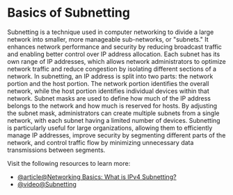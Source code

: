 # Basics of Subnetting

Subnetting is a technique used in computer networking to divide a large network into smaller, more manageable sub-networks, or "subnets." It enhances network performance and security by reducing broadcast traffic and enabling better control over IP address allocation. Each subnet has its own range of IP addresses, which allows network administrators to optimize network traffic and reduce congestion by isolating different sections of a network. In subnetting, an IP address is split into two parts: the network portion and the host portion. The network portion identifies the overall network, while the host portion identifies individual devices within that network. Subnet masks are used to define how much of the IP address belongs to the network and how much is reserved for hosts. By adjusting the subnet mask, administrators can create multiple subnets from a single network, with each subnet having a limited number of devices. Subnetting is particularly useful for large organizations, allowing them to efficiently manage IP addresses, improve security by segmenting different parts of the network, and control traffic flow by minimizing unnecessary data transmissions between segments.

Visit the following resources to learn more:

- [@article@Networking Basics: What is IPv4 Subnetting?](https://www.cbtnuggets.com/blog/technology/networking/networking-basics-what-is-ipv4-subnetting)
- [@video@Subnetting](https://www.youtube.com/playlist?list=PLIhvC56v63IKrRHh3gvZZBAGvsvOhwrRF)